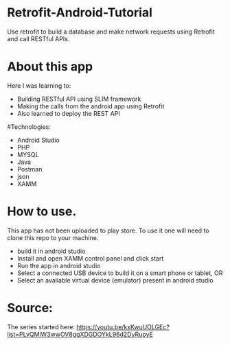 # Retrofit-Android-Tutorial
Use retrofit to build a database and make network requests using Retrofit and call RESTful APIs. 

# About this app
Here I was learning to: 
- Building RESTful API using SLIM framework
- Making the calls from the android app using Retrofit
- Also learned to deploy the REST API

#Technologies:
- Android Studio
- PHP
- MYSQL
- Java
- Postman
- json
- XAMM

# How to use.
This app has not been uploaded to play store.
To use it one will need to clone this repo to your machine.
- build it in android studio
- Install and open XAMM control panel and click start 
- Run the app in android studio
- Select a connected USB device to build it on a smart phone or tablet, OR
- Select an avaliable virtual device (emulator) present in android studio

# Source:
The series started here: https://youtu.be/kxKwuUOLGEc?list=PLvQMiW3wwOV8ggXDGDOYkL96d2DyRupyE
